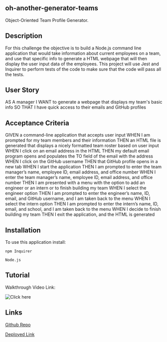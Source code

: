 ## oh-another-generator-teams

Object-Oriented Team Profile Generator.


## Description

For this challenge the objective is to build a Node.js command line application that would take information about current employees on a team, and use that specific info to generate a HTML webpage that will then display the user input data of the employees. This project will use Jest and Inquirer to perform tests of the code to make sure that the code will pass all the tests.


## User Story

AS A manager
I WANT to generate a webpage that displays my team's basic info
SO THAT I have quick access to their emails and GitHub profiles


## Acceptance Criteria

GIVEN a command-line application that accepts user input
WHEN I am prompted for my team members and their information
THEN an HTML file is generated that displays a nicely formatted team roster based on user input
WHEN I click on an email address in the HTML
THEN my default email program opens and populates the TO field of the email with the address
WHEN I click on the GitHub username
THEN that GitHub profile opens in a new tab
WHEN I start the application
THEN I am prompted to enter the team manager’s name, employee ID, email address, and office number
WHEN I enter the team manager’s name, employee ID, email address, and office number
THEN I am presented with a menu with the option to add an engineer or an intern or to finish building my team
WHEN I select the engineer option
THEN I am prompted to enter the engineer’s name, ID, email, and GitHub username, and I am taken back to the menu
WHEN I select the intern option
THEN I am prompted to enter the intern’s name, ID, email, and school, and I am taken back to the menu
WHEN I decide to finish building my team
THEN I exit the application, and the HTML is generated


## Installation

To use this application install:
```
npm Inquirer

Node.js
```


## Tutorial 

Walkthrough Video Link:

![Click here]()


## Links

[Github Repo](https://github.com/kitkatt17/oh-another-generator-teams)

[Deployed Link](https://kitkatt17.github.io/oh-another-generator-teams/)
